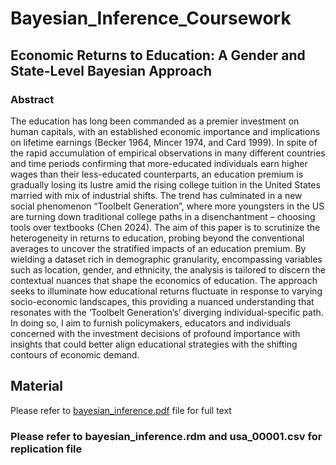 # Bayesian_Inference_Coursework

## Economic Returns to Education: A Gender and State-Level Bayesian Approach

### Abstract
The education has long been commanded as a premier investment on human capitals, with an established economic importance and implications on lifetime earnings (Becker 1964, Mincer 1974, and Card 1999). In spite of the rapid accumulation of empirical observations in many different countries and time periods confirming that more-educated individuals earn higher wages than their less-educated counterparts, an education premium is gradually losing its lustre amid the rising college tuition in the United States married with mix of industrial shifts. The trend has culminated in a new social phenomenon “Toolbelt Generation”, where more youngsters in the US are turning down traditional college paths in a disenchantment – choosing tools over textbooks (Chen 2024). The aim of this paper is to scrutinize the heterogeneity in returns to education, probing beyond the conventional averages to uncover the stratified impacts of an education premium. By wielding a dataset rich in demographic granularity, encompassing variables such as location, gender, and ethnicity, the analysis is tailored to discern the contextual nuances that shape the economics of education. The approach seeks to illuminate how educational returns fluctuate in response to varying socio-economic landscapes, this providing a nuanced understanding that resonates with the ‘Toolbelt Generation’s’ diverging individual-specific path. In doing so, I aim to furnish policymakers, educators and individuals concerned with the investment decisions of profound importance with insights that could better align educational strategies with the shifting contours of economic demand.

## Material
Please refer to [bayesian_inference.pdf](./bayesian_inference.pdf) file for full text
### Please refer to bayesian_inference.rdm and usa_00001.csv for replication file
